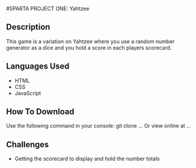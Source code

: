 #SPARTA PROJECT ONE: Yahtzee

## Description
This game is a variation on Yahtzee where you use a random number generator as a dice and you hold a score in each players scorecard.

## Languages Used
* HTML
* CSS
* JavaScript

## How To Download
Use the following command in your console:
git clone ...
Or view online at ...

## Challenges
* Getting the scorecard to display and hold the number totals

